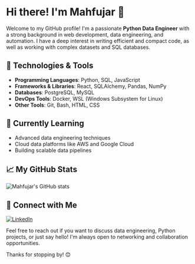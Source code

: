# Hi there! I'm Mahfujar 👋

Welcome to my GitHub profile! I'm a passionate **Python Data Engineer** with a strong background in web development, data engineering, and automation. I have a deep interest in writing efficient and compact code, as well as working with complex datasets and SQL databases.

## 🔧 Technologies & Tools

- **Programming Languages**: Python, SQL, JavaScript
- **Frameworks & Libraries**: React, SQLAlchemy, Pandas, NumPy
- **Databases**: PostgreSQL, MySQL
- **DevOps Tools**: Docker, WSL (Windows Subsystem for Linux)
- **Other Tools**: Git, Bash, HTML, CSS

## 🌱 Currently Learning

- Advanced data engineering techniques
- Cloud data platforms like AWS and Google Cloud
- Building scalable data pipelines

## 📈 My GitHub Stats

![Mahfujar's GitHub stats](https://github-readme-stats.vercel.app/api?username=mrnoyon&show_icons=true&theme=radical)

## 💼 Connect with Me

[![LinkedIn](https://img.shields.io/badge/LinkedIn-Mahfujar-informational?style=flat-square&logo=linkedin&logoColor=white&color=0D76A8)](https://www.linkedin.com/in/mrnoyon/)

Feel free to reach out if you want to discuss data engineering, Python projects, or just say hello! I'm always open to networking and collaboration opportunities.

Thanks for stopping by! 😊
